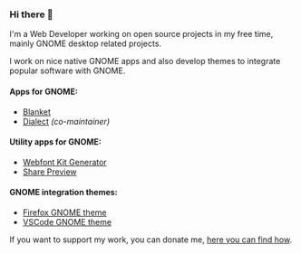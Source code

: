 ### Hi there 👋

I'm a Web Developer working on open source projects in my free time, mainly GNOME desktop related projects.

I work on nice native GNOME apps and also develop themes to integrate popular software with GNOME.

#### Apps for GNOME:
- [Blanket](https://github.com/rafaelmardojai/blanket)
- [Dialect](https://github.com/gi-lom/dialect) *(co-maintainer)*

#### Utility apps for GNOME:
- [Webfont Kit Generator](https://github.com/rafaelmardojai/WebfontKitGenerator)
- [Share Preview](https://github.com/rafaelmardojai/share-preview)

#### GNOME integration themes:
- [Firefox GNOME theme](https://github.com/rafaelmardojai/firefox-gnome-theme)
- [VSCode GNOME theme](https://github.com/rafaelmardojai/vscode-gnome-theme)

If you want to support my work, you can donate me, [here you can find how](https://rafaelmardojai.com/donate/).
